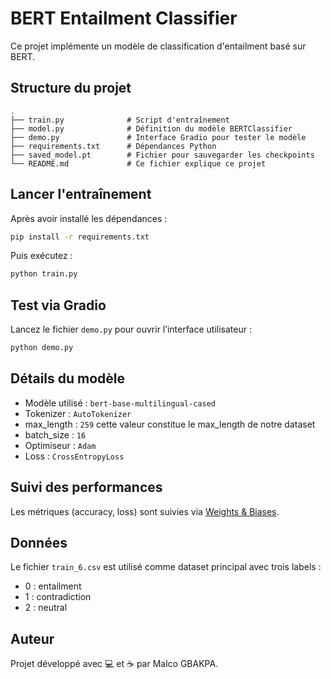 # BERT Entailment Classifier

Ce projet implémente un modèle de classification d'entailment basé sur BERT.

## Structure du projet

```
.
├── train.py              # Script d'entraînement
├── model.py              # Définition du modèle BERTClassifier
├── demo.py               # Interface Gradio pour tester le modèle
├── requirements.txt      # Dépendances Python
├── saved_model.pt        # Fichier pour sauvegarder les checkpoints
└── README.md             # Ce fichier explique ce projet
```

## Lancer l'entraînement

Après avoir installé les dépendances :

```bash
pip install -r requirements.txt
```

Puis exécutez :

```bash
python train.py
```

## Test via Gradio

Lancez le fichier `demo.py` pour ouvrir l’interface utilisateur :

```bash
python demo.py
```

## Détails du modèle

- Modèle utilisé : `bert-base-multilingual-cased`
- Tokenizer : `AutoTokenizer`
- max_length : `259` cette valeur constitue le max_length de notre dataset
- batch_size : `16`
- Optimiseur : `Adam`
- Loss : `CrossEntropyLoss`

## Suivi des performances

Les métriques (accuracy, loss) sont suivies via [Weights & Biases](https://wandb.ai/).

## Données

Le fichier `train_6.csv` est utilisé comme dataset principal avec trois labels :
- 0 : entailment
- 1 : contradiction
- 2 : neutral

## Auteur

Projet développé avec 💻 et ☕ par Malco GBAKPA.
